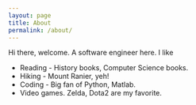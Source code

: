 ```yaml
---
layout: page
title: About
permalink: /about/
---
```


Hi there, welcome. A software engineer here. I like
* Reading - History books, Computer Science books. 
* Hiking - Mount Ranier, yeh!
* Coding - Big fan of Python, Matlab. 
* Video games. Zelda, Dota2 are my favorite. 
